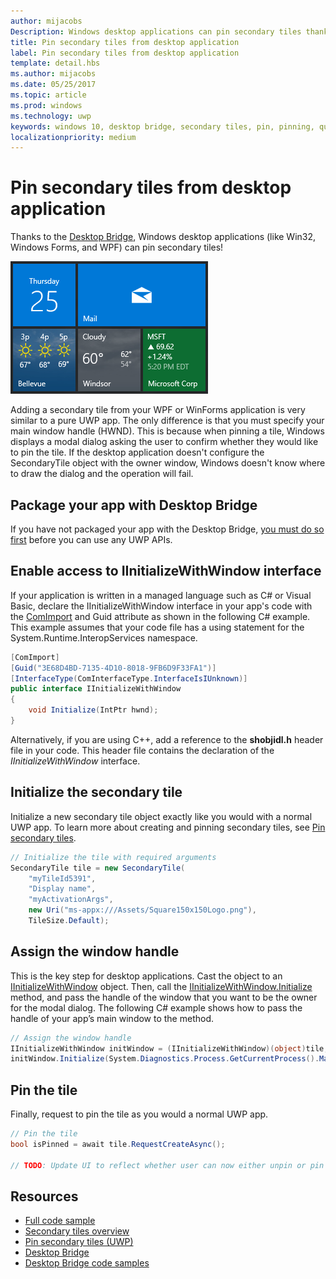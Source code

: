 ```yaml
---
author: mijacobs
Description: Windows desktop applications can pin secondary tiles thanks to the Desktop Bridge!
title: Pin secondary tiles from desktop application
label: Pin secondary tiles from desktop application
template: detail.hbs
ms.author: mijacobs
ms.date: 05/25/2017
ms.topic: article
ms.prod: windows
ms.technology: uwp
keywords: windows 10, desktop bridge, secondary tiles, pin, pinning, quickstart, code sample, example, secondarytile, desktop application, win32, winforms, wpf
localizationpriority: medium
---
```


# Pin secondary tiles from desktop application
<link rel="stylesheet" href="https://az835927.vo.msecnd.net/sites/uwp/Resources/css/custom.css">

Thanks to the [Desktop Bridge](https://developer.microsoft.com/en-us/windows/bridges/desktop), Windows desktop applications (like Win32, Windows Forms, and WPF) can pin secondary tiles!

![Screenshot of secondary tiles](images/secondarytiles.png)

Adding a secondary tile from your WPF or WinForms application is very similar to a pure UWP app. The only difference is that you must specify your main window handle (HWND). This is because when pinning a tile, Windows displays a modal dialog asking the user to confirm whether they would like to pin the tile. If the desktop application doesn't configure the SecondaryTile object with the owner window, Windows doesn't know where to draw the dialog and the operation will fail.


## Package your app with Desktop Bridge

If you have not packaged your app with the Desktop Bridge, [you must do so first](https://docs.microsoft.com/en-us/windows/uwp/porting/desktop-to-uwp-root) before you can use any UWP APIs.


## Enable access to IInitializeWithWindow interface

If your application is written in a managed language such as C# or Visual Basic, declare the IInitializeWithWindow interface in your app's code with the [ComImport](https://msdn.microsoft.com/library/system.runtime.interopservices.comimportattribute.aspx) and Guid attribute as shown in the following C# example. This example assumes that your code file has a using statement for the System.Runtime.InteropServices namespace.

```csharp
[ComImport]
[Guid("3E68D4BD-7135-4D10-8018-9FB6D9F33FA1")]
[InterfaceType(ComInterfaceType.InterfaceIsIUnknown)]
public interface IInitializeWithWindow
{
    void Initialize(IntPtr hwnd);
}
```

Alternatively, if you are using C++, add a reference to the **shobjidl.h** header file in your code. This header file contains the declaration of the *IInitializeWithWindow* interface.


## Initialize the secondary tile

Initialize a new secondary tile object exactly like you would with a normal UWP app. To learn more about creating and pinning secondary tiles, see [Pin secondary tiles](tiles-and-notifications-secondary-tiles-pinning.md).

```csharp
// Initialize the tile with required arguments
SecondaryTile tile = new SecondaryTile(
    "myTileId5391",
    "Display name",
    "myActivationArgs",
    new Uri("ms-appx:///Assets/Square150x150Logo.png"),
    TileSize.Default);
```


## Assign the window handle

This is the key step for desktop applications. Cast the object to an [IInitializeWithWindow](https://msdn.microsoft.com/library/windows/desktop/hh706981.aspx) object. Then, call the [IInitializeWithWindow.Initialize](https://msdn.microsoft.com/library/windows/desktop/hh706982.aspx) method, and pass the handle of the window that you want to be the owner for the modal dialog. The following C# example shows how to pass the handle of your app’s main window to the method.

```csharp
// Assign the window handle
IInitializeWithWindow initWindow = (IInitializeWithWindow)(object)tile;
initWindow.Initialize(System.Diagnostics.Process.GetCurrentProcess().MainWindowHandle);
```


## Pin the tile

Finally, request to pin the tile as you would a normal UWP app.

```csharp
// Pin the tile
bool isPinned = await tile.RequestCreateAsync();

// TODO: Update UI to reflect whether user can now either unpin or pin
```


## Resources

* [Full code sample](https://github.com/Microsoft/DesktopBridgeToUWP-Samples/tree/master/Samples/SecondaryTileSample)
* [Secondary tiles overview](tiles-and-notifications-secondary-tiles.md)
* [Pin secondary tiles (UWP)](tiles-and-notifications-secondary-tiles-pinning.md)
* [Desktop Bridge](https://developer.microsoft.com/en-us/windows/bridges/desktop)
* [Desktop Bridge code samples](https://github.com/Microsoft/DesktopBridgeToUWP-Samples)